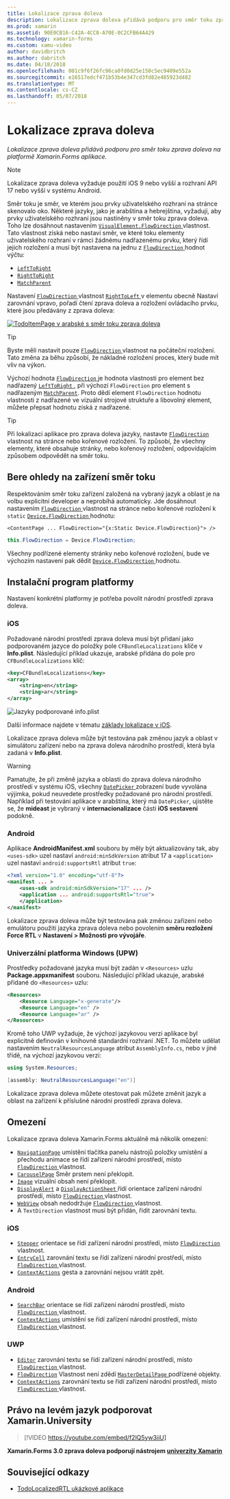 ```yaml
---
title: Lokalizace zprava doleva
description: Lokalizace zprava doleva přidává podporu pro směr toku zprava doleva na platformě Xamarin.Forms aplikace.
ms.prod: xamarin
ms.assetid: 90E0CB16-C42A-4CC8-A70E-0C2CFB64A429
ms.technology: xamarin-forms
ms.custom: xamu-video
author: davidbritch
ms.author: dabritch
ms.date: 04/18/2018
ms.openlocfilehash: 001c9f6f26fc96ca0fd0d25e150c5ec9409e552a
ms.sourcegitcommit: e16517edcf471b53b4e347cd3fd82e485923d482
ms.translationtype: MT
ms.contentlocale: cs-CZ
ms.lasthandoff: 05/07/2018
---
```

# <a name="right-to-left-localization"></a>Lokalizace zprava doleva

_Lokalizace zprava doleva přidává podporu pro směr toku zprava doleva na platformě Xamarin.Forms aplikace._

> [!NOTE]
> Lokalizace zprava doleva vyžaduje použití iOS 9 nebo vyšší a rozhraní API 17 nebo vyšší v systému Android.

Směr toku je směr, ve kterém jsou prvky uživatelského rozhraní na stránce skenovalo oko. Některé jazyky, jako je arabština a hebrejština, vyžadují, aby prvky uživatelského rozhraní jsou nastíněny v směr toku zprava doleva. Toho lze dosáhnout nastavením [ `VisualElement.FlowDirection` ](https://developer.xamarin.com/api/property/Xamarin.Forms.VisualElement.FlowDirection/) vlastnost. Tato vlastnost získá nebo nastaví směr, ve které toku elementy uživatelského rozhraní v rámci žádnému nadřazenému prvku, který řídí jejich rozložení a musí být nastavena na jednu z [ `FlowDirection` ](https://developer.xamarin.com/api/type/Xamarin.Forms.FlowDirection/) hodnot výčtu:

- [`LeftToRight`](https://developer.xamarin.com/api/field/Xamarin.Forms.FlowDirection.LeftToRight/)
- [`RightToRight`](https://developer.xamarin.com/api/field/Xamarin.Forms.FlowDirection.RightToLeft/)
- [`MatchParent`](https://developer.xamarin.com/api/field/Xamarin.Forms.FlowDirection.MatchParent/)

Nastavení [ `FlowDirection` ](https://developer.xamarin.com/api/property/Xamarin.Forms.VisualElement.FlowDirection/) vlastnost [ `RightToLeft` ](https://developer.xamarin.com/api/field/Xamarin.Forms.FlowDirection.RightToLeft/) v elementu obecně Nastaví zarovnání vpravo, pořadí čtení zprava doleva a rozložení ovládacího prvku, které jsou předávány z zprava doleva:

[![TodoItemPage v arabské s směr toku zprava doleva](rtl-images/TodoItemPage-Arabic.png "TodoItemPage v arabské s směr toku zprava doleva")](rtl-images/TodoItemPage-Arabic-Large.png#lightbox "TodoItemPage v arabské s směr toku zprava doleva")

> [!TIP]
> Byste měli nastavit pouze [ `FlowDirection` ](https://developer.xamarin.com/api/property/Xamarin.Forms.VisualElement.FlowDirection/) vlastnost na počáteční rozložení. Tato změna za běhu způsobí, že nákladné rozložení proces, který bude mít vliv na výkon.

Výchozí hodnota [ `FlowDirection` ](https://developer.xamarin.com/api/property/Xamarin.Forms.VisualElement.FlowDirection/) je hodnota vlastnosti pro element bez nadřazený [ `LeftToRight` ](https://developer.xamarin.com/api/field/Xamarin.Forms.FlowDirection.LeftToRight/), při výchozí `FlowDirection` pro element s nadřazeným [ `MatchParent`](https://developer.xamarin.com/api/field/Xamarin.Forms.FlowDirection.MatchParent/). Proto dědí element `FlowDirection` hodnotu vlastnosti z nadřazené ve vizuální strojové struktuře a libovolný element, můžete přepsat hodnotu získá z nadřazené.

> [!TIP]
> Při lokalizaci aplikace pro zprava doleva jazyky, nastavte [ `FlowDirection` ](https://developer.xamarin.com/api/property/Xamarin.Forms.VisualElement.FlowDirection/) vlastnost na stránce nebo kořenové rozložení. To způsobí, že všechny elementy, které obsahuje stránky, nebo kořenový rozložení, odpovídajícím způsobem odpovědět na směr toku.

## <a name="respecting-device-flow-direction"></a>Bere ohledy na zařízení směr toku

Respektováním směr toku zařízení založená na vybraný jazyk a oblast je na volbu explicitní developer a neprobíhá automaticky. Jde dosáhnout nastavením [ `FlowDirection` ](https://developer.xamarin.com/api/property/Xamarin.Forms.VisualElement.FlowDirection/) vlastnost na stránce nebo kořenové rozložení k `static` [ `Device.FlowDirection` ](https://developer.xamarin.com/api/property/Xamarin.Forms.Device.FlowDirection/) hodnotu:

```xaml
<ContentPage ... FlowDirection="{x:Static Device.FlowDirection}"> />
```

```csharp
this.FlowDirection = Device.FlowDirection;
```

Všechny podřízené elementy stránky nebo kořenové rozložení, bude ve výchozím nastavení pak dědit [ `Device.FlowDirection` ](https://developer.xamarin.com/api/property/Xamarin.Forms.Device.FlowDirection/) hodnotu.

## <a name="platform-setup"></a>Instalační program platformy

Nastavení konkrétní platformy je potřeba povolit národní prostředí zprava doleva.

### <a name="ios"></a>iOS

Požadované národní prostředí zprava doleva musí být přidaní jako podporovaném jazyce do položky pole `CFBundleLocalizations` klíče v **Info.plist**. Následující příklad ukazuje, arabské přidána do pole pro `CFBundleLocalizations` klíč:

```xml
<key>CFBundleLocalizations</key>
<array>
    <string>en</string>
    <string>ar</string>
</array>
```

![Jazyky podporované info.plist](rtl-images/ios-locales.png "Info.plist podporované jazyky")

Další informace najdete v tématu [základy lokalizace v iOS](https://docs.microsoft.com/en-gb/xamarin/ios/app-fundamentals/localization/#localization-basics-in-ios).

Lokalizace zprava doleva může být testována pak změnou jazyk a oblast v simulátoru zařízení nebo na zprava doleva národního prostředí, která byla zadaná v **Info.plist**.

> [!WARNING]
> Pamatujte, že při změně jazyka a oblasti do zprava doleva národního prostředí v systému iOS, všechny [ `DatePicker` ](https://developer.xamarin.com/api/type/Xamarin.Forms.DatePicker/) zobrazení bude vyvolána výjimka, pokud neuvedete prostředky požadované pro národní prostředí. Například při testování aplikace v arabština, který má `DatePicker`, ujistěte se, že **mideast** je vybraný v **internacionalizace** části **iOS sestavení** podokně.

### <a name="android"></a>Android

Aplikace **AndroidManifest.xml** souboru by měly být aktualizovány tak, aby `<uses-sdk>` uzel nastaví `android:minSdkVersion` atribut 17 a `<application>` uzel nastaví `android:supportsRtl` atribut `true`:

```xml
<?xml version="1.0" encoding="utf-8"?>
<manifest ... >
    <uses-sdk android:minSdkVersion="17" ... />
    <application ... android:supportsRtl="true">
    </application>
</manifest>
```

Lokalizace zprava doleva může být testována pak změnou zařízení nebo emulátoru použití jazyka zprava doleva nebo povolením **směru rozložení Force RTL** v **Nastavení > Možnosti pro vývojáře**.

### <a name="universal-windows-platform-uwp"></a>Univerzální platforma Windows (UPW)

Prostředky požadované jazyka musí být zadán v `<Resources>` uzlu **Package.appxmanifest** souboru. Následující příklad ukazuje, arabské přidané do `<Resources>` uzlu:

```xml
<Resources>
    <Resource Language="x-generate"/>
    <Resource Language="en" />
    <Resource Language="ar" />
</Resources>
```

Kromě toho UWP vyžaduje, že výchozí jazykovou verzi aplikace byl explicitně definován v knihovně standardní rozhraní .NET. To můžete udělat nastavením `NeutralResourcesLanguage` atribut `AssemblyInfo.cs`, nebo v jiné třídě, na výchozí jazykovou verzi:

```csharp
using System.Resources;

[assembly: NeutralResourcesLanguage("en")]
```

Lokalizace zprava doleva můžete otestovat pak můžete změnit jazyk a oblast na zařízení k příslušné národní prostředí zprava doleva.

## <a name="limitations"></a>Omezení

Lokalizace zprava doleva Xamarin.Forms aktuálně má několik omezení:

- [`NavigationPage`](https://developer.xamarin.com/api/type/Xamarin.Forms.NavigationPage/) umístění tlačítka panelu nástrojů položky umístění a přechodu animace se řídí zařízení národní prostředí, místo [ `FlowDirection` ](https://developer.xamarin.com/api/property/Xamarin.Forms.VisualElement.FlowDirection/) vlastnost.
- [`CarouselPage`](https://developer.xamarin.com/api/type/Xamarin.Forms.CarouselPage/) Směr prstem není překlopit.
- [`Image`](https://developer.xamarin.com/api/type/Xamarin.Forms.Image/) vizuální obsah není překlopit.
- [`DisplayAlert`](https://developer.xamarin.com/api/member/Xamarin.Forms.Page.DisplayAlert/p/System.String/System.String/System.String/) a [ `DisplayActionSheet` ](https://developer.xamarin.com/api/member/Xamarin.Forms.Page.DisplayActionSheet/p/System.String/System.String/System.String/System.String[]/) řídí orientace zařízení národní prostředí, místo [ `FlowDirection` ](https://developer.xamarin.com/api/property/Xamarin.Forms.VisualElement.FlowDirection/) vlastnost.
- [`WebView`](https://developer.xamarin.com/api/type/Xamarin.Forms.WebView/) obsah nedodržuje [ `FlowDirection` ](https://developer.xamarin.com/api/property/Xamarin.Forms.VisualElement.FlowDirection/) vlastnost.
- A `TextDirection` vlastnost musí být přidán, řídit zarovnání textu.

### <a name="ios"></a>iOS

- [`Stepper`](https://developer.xamarin.com/api/type/Xamarin.Forms.Stepper/) orientace se řídí zařízení národní prostředí, místo [ `FlowDirection` ](https://developer.xamarin.com/api/property/Xamarin.Forms.VisualElement.FlowDirection/) vlastnost.
- [`EntryCell`](https://developer.xamarin.com/api/type/Xamarin.Forms.EntryCell/) zarovnání textu se řídí zařízení národní prostředí, místo [ `FlowDirection` ](https://developer.xamarin.com/api/property/Xamarin.Forms.VisualElement.FlowDirection/) vlastnost.
- [`ContextActions`](https://developer.xamarin.com/api/property/Xamarin.Forms.Cell.ContextActions/) gesta a zarovnání nejsou vrátit zpět.

### <a name="android"></a>Android

- [`SearchBar`](https://developer.xamarin.com/api/type/Xamarin.Forms.SearchBar/) orientace se řídí zařízení národní prostředí, místo [ `FlowDirection` ](https://developer.xamarin.com/api/property/Xamarin.Forms.VisualElement.FlowDirection/) vlastnost.
- [`ContextActions`](https://developer.xamarin.com/api/property/Xamarin.Forms.Cell.ContextActions/) umístění se řídí zařízení národní prostředí, místo [ `FlowDirection` ](https://developer.xamarin.com/api/property/Xamarin.Forms.VisualElement.FlowDirection/) vlastnost.

### <a name="uwp"></a>UWP

- [`Editor`](https://developer.xamarin.com/api/type/Xamarin.Forms.Editor/) zarovnání textu se řídí zařízení národní prostředí, místo [ `FlowDirection` ](https://developer.xamarin.com/api/property/Xamarin.Forms.VisualElement.FlowDirection/) vlastnost.
- [`FlowDirection`](https://developer.xamarin.com/api/property/Xamarin.Forms.VisualElement.FlowDirection/) Vlastnost není zdědí [ `MasterDetailPage` ](https://developer.xamarin.com/api/type/Xamarin.Forms.MasterDetailPage/) podřízené objekty.
- [`ContextActions`](https://developer.xamarin.com/api/property/Xamarin.Forms.Cell.ContextActions/) zarovnání textu se řídí zařízení národní prostředí, místo [ `FlowDirection` ](https://developer.xamarin.com/api/property/Xamarin.Forms.VisualElement.FlowDirection/) vlastnost.

## <a name="right-to-left-language-support-with-xamarinuniversity"></a>Právo na levém jazyk podporovat Xamarin.University

> [!VIDEO https://youtube.com/embed/f2lQ5yw3iiU]

**Xamarin.Forms 3.0 zprava doleva podporují nástrojem [univerzity Xamarin](https://university.xamarin.com/)**

## <a name="related-links"></a>Související odkazy

- [TodoLocalizedRTL ukázkové aplikace](https://developer.xamarin.com/samples/xamarin-forms/TodoLocalizedRTL/)
